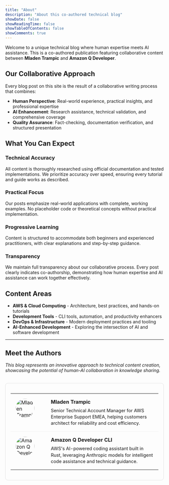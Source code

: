 ```yaml
---
title: "About"
description: "About this co-authored technical blog"
showDate: false
showReadingTime: false
showTableOfContents: false
showComments: true
---
```


Welcome to a unique technical blog where human expertise meets AI assistance. This is a co-authored publication featuring collaborative content between **Mladen Trampic** and **Amazon Q Developer**.

## Our Collaborative Approach

Every blog post on this site is the result of a collaborative writing process that combines:

- **Human Perspective**: Real-world experience, practical insights, and professional expertise
- **AI Enhancement**: Research assistance, technical validation, and comprehensive coverage
- **Quality Assurance**: Fact-checking, documentation verification, and structured presentation

## What You Can Expect

### Technical Accuracy
All content is thoroughly researched using official documentation and tested implementations. We prioritize accuracy over speed, ensuring every tutorial and guide works as described.

### Practical Focus
Our posts emphasize real-world applications with complete, working examples. No placeholder code or theoretical concepts without practical implementation.

### Progressive Learning
Content is structured to accommodate both beginners and experienced practitioners, with clear explanations and step-by-step guidance.

### Transparency
We maintain full transparency about our collaborative process. Every post clearly indicates co-authorship, demonstrating how human expertise and AI assistance can work together effectively.

## Content Areas

- **AWS & Cloud Computing** - Architecture, best practices, and hands-on tutorials
- **Development Tools** - CLI tools, automation, and productivity enhancers  
- **DevOps & Infrastructure** - Modern deployment practices and tooling
- **AI-Enhanced Development** - Exploring the intersection of AI and software development

---

## Meet the Authors

*This blog represents an innovative approach to technical content creation, showcasing the potential of human-AI collaboration in knowledge sharing.*

<div style="margin: 2rem 0; border: 1px solid #e0e0e0; border-radius: 8px; padding: 1rem;">
  <table style="width: 100%; border-collapse: collapse;">
    <tr style="border-bottom: 1px solid #f0f0f0;">
      <td style="width: 80px; padding: 1rem; vertical-align: top;">
        <a href="/authors/mladen-trampic/">
          <img src="/images/authors/Mladen_Trampic.jpeg" 
               alt="Mladen Trampic" 
               style="width: 60px; height: 60px; border-radius: 50%; object-fit: cover;">
        </a>
      </td>
      <td style="padding: 1rem; vertical-align: top;">
        <h4 style="margin: 0 0 0.5rem 0;">
          <a href="/authors/mladen-trampic/" style="text-decoration: none; color: inherit;">Mladen Trampic</a>
        </h4>
        <p style="margin: 0; font-size: 0.9rem; line-height: 1.4;">
          Senior Technical Account Manager for AWS Enterprise Support EMEA, helping customers architect for reliability and cost efficiency.
        </p>
      </td>
    </tr>
    <tr>
      <td style="width: 80px; padding: 1rem; vertical-align: top;">
        <a href="/authors/amazon-q-developer-cli/">
          <img src="/images/authors/AmazonQ_CLI.png" 
               alt="Amazon Q Developer CLI" 
               style="width: 60px; height: 60px; border-radius: 50%; object-fit: cover;">
        </a>
      </td>
      <td style="padding: 1rem; vertical-align: top;">
        <h4 style="margin: 0 0 0.5rem 0;">
          <a href="/authors/amazon-q-developer-cli/" style="text-decoration: none; color: inherit;">Amazon Q Developer CLI</a>
        </h4>
        <p style="margin: 0; font-size: 0.9rem; line-height: 1.4;">
          AWS's AI-powered coding assistant built in Rust, leveraging Anthropic models for intelligent code assistance and technical guidance.
        </p>
      </td>
    </tr>
  </table>
</div>
